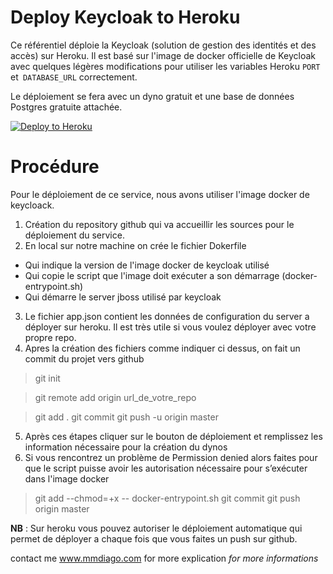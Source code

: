 ﻿# Deploy Keycloak to Heroku


Ce référentiel déploie la Keycloak (solution de gestion des identités et des accès) sur Heroku. Il est basé sur l'image de docker officielle de Keycloak avec quelques légères modifications pour utiliser les variables Heroku `PORT` et` DATABASE_URL` correctement.

Le déploiement se fera avec un dyno gratuit et une base de données Postgres gratuite attachée.

[![Deploy to Heroku](https://www.herokucdn.com/deploy/button.svg)](https://heroku.com/deploy)

# Procédure
Pour le déploiement de ce service, nous avons utiliser l'image docker de keycloack. 

1. Création du repository github qui va accueillir les sources pour le déploiement du service.
2. En local sur notre machine on crée le fichier Dokerfile 
- Qui indique la version de l'image docker de keycloak utilisé
- Qui copie le script que l'image doit exécuter a son démarrage (docker-entrypoint.sh)
- Qui démarre le server jboss utilisé par keycloak 
3. Le fichier app.json contient les données de configuration du server a déployer sur heroku. Il est très utile si vous voulez déployer avec votre propre repo.
4. Apres la création des fichiers comme indiquer ci dessus, on fait un commit du projet vers github
>git init

>git remote add origin url_de_votre_repo

>git add .
>git commit
>git push -u origin master 
5. Après ces étapes cliquer sur le bouton de déploiement et remplissez les information nécessaire pour la création du dynos
6. Si vous rencontrez un problème de Permission denied alors faites pour que le script puisse avoir les autorisation nécessaire pour s’exécuter dans l'image docker

>git add --chmod=+x -- docker-entrypoint.sh
>git commit 
>git push origin master

**NB** : Sur heroku vous pouvez autoriser le déploiement automatique  qui permet de déployer a chaque fois que vous faites un push sur github.


contact me www.mmdiago.com for more explication
*for more informations*
